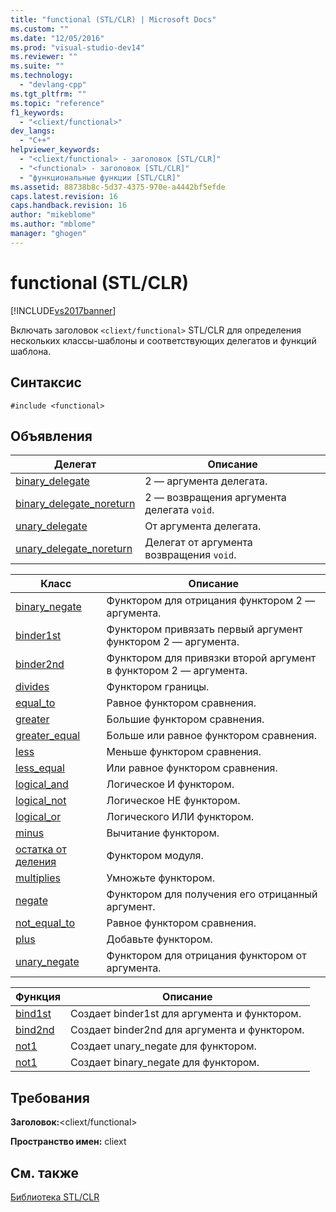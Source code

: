 ```yaml
---
title: "functional (STL/CLR) | Microsoft Docs"
ms.custom: ""
ms.date: "12/05/2016"
ms.prod: "visual-studio-dev14"
ms.reviewer: ""
ms.suite: ""
ms.technology: 
  - "devlang-cpp"
ms.tgt_pltfrm: ""
ms.topic: "reference"
f1_keywords: 
  - "<cliext/functional>"
dev_langs: 
  - "C++"
helpviewer_keywords: 
  - "<cliext/functional> - заголовок [STL/CLR]"
  - "<functional> - заголовок [STL/CLR]"
  - "функциональные функции [STL/CLR]"
ms.assetid: 88738b8c-5d37-4375-970e-a4442bf5efde
caps.latest.revision: 16
caps.handback.revision: 16
author: "mikeblome"
ms.author: "mblome"
manager: "ghogen"
---
```

# functional (STL/CLR)
[!INCLUDE[vs2017banner](../assembler/inline/includes/vs2017banner.md)]

Включать заголовок `<cliext/functional>` STL\/CLR для определения нескольких классы\-шаблоны и соответствующих делегатов и функций шаблона.  
  
## Синтаксис  
  
```  
#include <functional>  
```  
  
## Объявления  
  
|Делегат|Описание|  
|-------------|--------------|  
|[binary\_delegate](../Topic/binary_delegate%20\(STL-CLR\).md)|2 — аргумента делегата.|  
|[binary\_delegate\_noreturn](../dotnet/binary-delegate-noreturn-stl-clr.md)|2 — возвращения аргумента делегата `void`.|  
|[unary\_delegate](../dotnet/unary-delegate-stl-clr.md)|От аргумента делегата.|  
|[unary\_delegate\_noreturn](../dotnet/unary-delegate-noreturn-stl-clr.md)|Делегат от аргумента возвращения `void`.|  
  
|Класс|Описание|  
|-----------|--------------|  
|[binary\_negate](../dotnet/binary-negate-stl-clr.md)|Функтором для отрицания функтором 2 — аргумента.|  
|[binder1st](../dotnet/binder1st-stl-clr.md)|Функтором привязать первый аргумент функтором 2 — аргумента.|  
|[binder2nd](../Topic/binder2nd%20\(STL-CLR\).md)|Функтором для привязки второй аргумент в функтором 2 — аргумента.|  
|[divides](../dotnet/divides-stl-clr.md)|Функтором границы.|  
|[equal\_to](../dotnet/equal-to-stl-clr.md)|Равное функтором сравнения.|  
|[greater](../dotnet/greater-stl-clr.md)|Большие функтором сравнения.|  
|[greater\_equal](../Topic/greater_equal%20\(STL-CLR\).md)|Больше или равное функтором сравнения.|  
|[less](../dotnet/less-stl-clr.md)|Меньше функтором сравнения.|  
|[less\_equal](../dotnet/less-equal-stl-clr.md)|Или равное функтором сравнения.|  
|[logical\_and](../dotnet/logical-and-stl-clr.md)|Логическое И функтором.|  
|[logical\_not](../dotnet/logical-not-stl-clr.md)|Логическое НЕ функтором.|  
|[logical\_or](../Topic/logical_or%20\(STL-CLR\).md)|Логического ИЛИ функтором.|  
|[minus](../dotnet/minus-stl-clr.md)|Вычитание функтором.|  
|[остатка от деления](../dotnet/modulus-stl-clr.md)|Функтором модуля.|  
|[multiplies](../Topic/multiplies%20\(STL-CLR\).md)|Умножьте функтором.|  
|[negate](../Topic/negate%20\(STL-CLR\).md)|Функтором для получения его отрицанный аргумент.|  
|[not\_equal\_to](../dotnet/not-equal-to-stl-clr.md)|Равное функтором сравнения.|  
|[plus](../dotnet/plus-stl-clr.md)|Добавьте функтором.|  
|[unary\_negate](../dotnet/unary-negate-stl-clr.md)|Функтором для отрицания функтором от аргумента.|  
  
|Функция|Описание|  
|-------------|--------------|  
|[bind1st](../dotnet/bind1st-stl-clr.md)|Создает binder1st для аргумента и функтором.|  
|[bind2nd](../dotnet/bind2nd-stl-clr.md)|Создает binder2nd для аргумента и функтором.|  
|[not1](../dotnet/not1-stl-clr.md)|Создает unary\_negate для функтором.|  
|[not1](../dotnet/not1-stl-clr.md)|Создает binary\_negate для функтором.|  
  
## Требования  
 **Заголовок:**\<cliext\/functional\>  
  
 **Пространство имен:** cliext  
  
## См. также  
 [Библиотека STL\/CLR](../dotnet/stl-clr-library-reference.md)